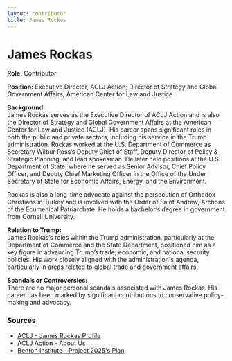 ```yaml
---
layout: contributor
title: James Rockas
---
```


# James Rockas

**Role:** Contributor

**Position:** Executive Director, ACLJ Action; Director of Strategy and Global Government Affairs, American Center for Law and Justice

**Background:**  
James Rockas serves as the Executive Director of ACLJ Action and is also the Director of Strategy and Global Government Affairs at the American Center for Law and Justice (ACLJ). His career spans significant roles in both the public and private sectors, including his service in the Trump administration. Rockas worked at the U.S. Department of Commerce as Secretary Wilbur Ross’s Deputy Chief of Staff, Deputy Director of Policy & Strategic Planning, and lead spokesman. He later held positions at the U.S. Department of State, where he served as Senior Advisor, Chief Policy Officer, and Deputy Chief Marketing Officer in the Office of the Under Secretary of State for Economic Affairs, Energy, and the Environment.

Rockas is also a long-time advocate against the persecution of Orthodox Christians in Turkey and is involved with the Order of Saint Andrew, Archons of the Ecumenical Patriarchate. He holds a bachelor’s degree in government from Cornell University.

**Relation to Trump:**  
James Rockas’s roles within the Trump administration, particularly at the Department of Commerce and the State Department, positioned him as a key figure in advancing Trump’s trade, economic, and national security policies. His work closely aligned with the administration's agenda, particularly in areas related to global trade and government affairs.

**Scandals or Controversies:**  
There are no major personal scandals associated with James Rockas. His career has been marked by significant contributions to conservative policy-making and advocacy.

### Sources
- [ACLJ - James Rockas Profile](https://aclj.org/writers/james-rockas)
- [ACLJ Action - About Us](https://acljaction.org/about)
- [Benton Institute - Project 2025's Plan](https://www.benton.org/blog/project-2025s-plan-ntia)
